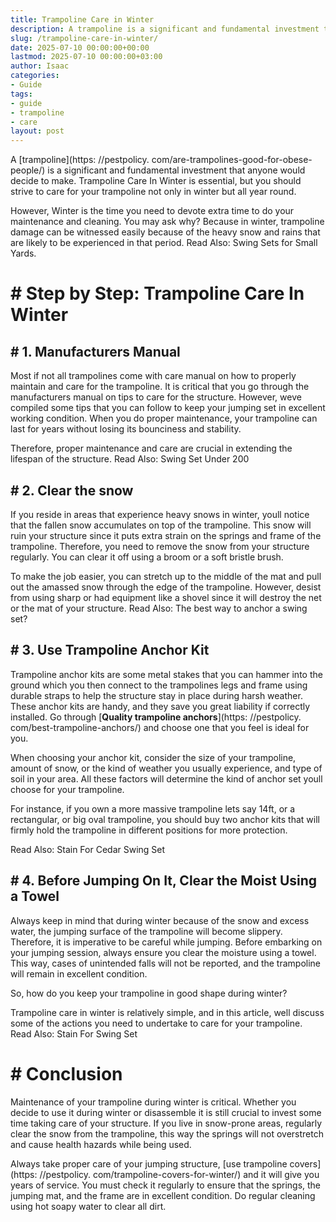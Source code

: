 ```yaml
---
title: Trampoline Care in Winter
description: A trampoline is a significant and fundamental investment that anyone would decide to make.Trampoline Care In Winter is essential, but you should strive to...
slug: /trampoline-care-in-winter/
date: 2025-07-10 00:00:00+00:00
lastmod: 2025-07-10 00:00:00+03:00
author: Isaac
categories:
- Guide
tags:
- guide
- trampoline
- care
layout: post
---
```


A [trampoline](https: //pestpolicy. com/are-trampolines-good-for-obese-people/) is a significant and fundamental investment that anyone would decide to make. Trampoline Care In Winter is essential, but you should strive to care for your trampoline not only in winter but all year round.

However, Winter is the time you need to devote extra time to do your maintenance and cleaning. You may ask why? Because in winter, trampoline damage can be witnessed easily because of the heavy snow and rains that are likely to be experienced in that period. Read Also: Swing Sets for Small Yards.

# # Step by Step: Trampoline Care In Winter

## # 1. Manufacturers Manual

Most if not all trampolines come with care manual on how to properly maintain and care for the trampoline. It is critical that you go through the manufacturers manual on tips to care for the structure. However, weve compiled some tips that you can follow to keep your jumping set in excellent working condition. When you do proper maintenance, your trampoline can last for years without losing its bounciness and stability.

Therefore, proper maintenance and care are crucial in extending the lifespan of the structure. Read Also: Swing Set Under 200

## # **2. Clear the snow**

If you reside in areas that experience heavy snows in winter, youll notice that the fallen snow accumulates on top of the trampoline. This snow will ruin your structure since it puts extra strain on the springs and frame of the trampoline. Therefore, you need to remove the snow from your structure regularly. You can clear it off using a broom or a soft bristle brush.

To make the job easier, you can stretch up to the middle of the mat and pull out the amassed snow through the edge of the trampoline. However, desist from using sharp or had equipment like a shovel since it will destroy the net or the mat of your structure. Read Also: The best way to anchor a swing set?

## # **3. Use Trampoline Anchor Kit**

Trampoline anchor kits are some metal stakes that you can hammer into the ground which you then connect to the trampolines legs and frame using durable straps to help the structure stay in place during harsh weather. These anchor kits are handy, and they save you great liability if correctly installed. Go through [**Quality trampoline anchors**](https: //pestpolicy. com/best-trampoline-anchors/) and choose one that you feel is ideal for you.

When choosing your anchor kit, consider the size of your trampoline, amount of snow, or the kind of weather you usually experience, and type of soil in your area. All these factors will determine the kind of anchor set youll choose for your trampoline.

For instance, if you own a more massive trampoline lets say 14ft, or a rectangular, or big oval trampoline, you should buy two anchor kits that will firmly hold the trampoline in different positions for more protection.

Read Also: Stain For Cedar Swing Set

## # **4. Before Jumping On It, Clear the Moist Using a Towel**

Always keep in mind that during winter because of the snow and excess water, the jumping surface of the trampoline will become slippery. Therefore, it is imperative to be careful while jumping. Before embarking on your jumping session, always ensure you clear the moisture using a towel. This way, cases of unintended falls will not be reported, and the trampoline will remain in excellent condition.

So, how do you keep your trampoline in good shape during winter?

Trampoline care in winter is relatively simple, and in this article, well discuss some of the actions you need to undertake to care for your trampoline. Read Also: Stain For Swing Set

# # Conclusion

Maintenance of your trampoline during winter is critical. Whether you decide to use it during winter or disassemble it is still crucial to invest some time taking care of your structure. If you live in snow-prone areas, regularly clear the snow from the trampoline, this way the springs will not overstretch and cause health hazards while being used.

Always take proper care of your jumping structure, [use trampoline covers](https: //pestpolicy. com/trampoline-covers-for-winter/) and it will give you years of service. You must check it regularly to ensure that the springs, the jumping mat, and the frame are in excellent condition. Do regular cleaning using hot soapy water to clear all dirt.
